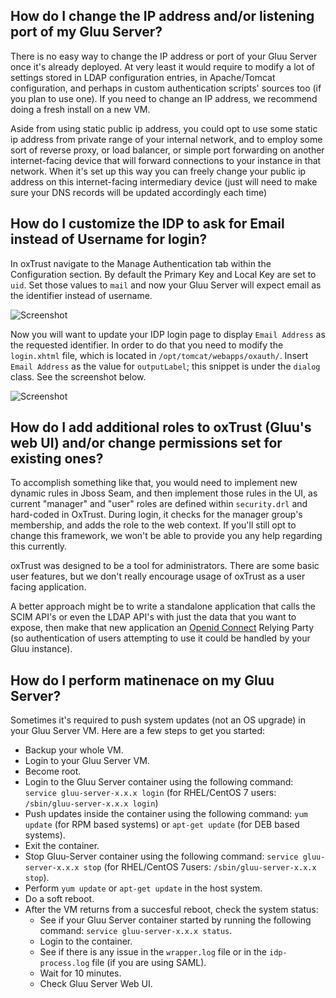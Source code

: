 ## How do I change the IP address and/or listening port of my Gluu Server?

There is no easy way to change the IP address or port of your Gluu Server once it's already deployed. At very least it would require to modify a lot of settings stored in LDAP configuration entries, in Apache/Tomcat configuration, and perhaps in custom authentication scripts' sources too (if you plan to use one). If you need to change an IP address, we recommend doing a fresh install on a new VM.

Aside from using static public ip address, you could opt to use some static ip address from private range of your internal network, and to employ some sort of reverse proxy, or load balancer, or simple port forwarding on another internet-facing device that will forward connections to your instance in that network. When it's set up this way you can freely change your public ip address on this internet-facing intermediary device (just will need to make sure your DNS records will be updated accordingly each time)

## How do I customize the IDP to ask for Email instead of Username for login? 

In oxTrust navigate to the Manage Authentication tab within the Configuration section. By default the Primary Key and Local Key are set to `uid`. Set those values to `mail` and now your Gluu Server will expect email as the identifier instead of username.

![Screenshot](https://raw.githubusercontent.com/GluuFederation/docs/master/sources/img/oxTrustConfiguration/Configuration/Authentication/Manage_Authentication_Primary_key_change.png)

Now you will want to update your IDP login page to display `Email Address` as the requested identifier. In order to do that you need to modify the `login.xhtml` file, which is located in `/opt/tomcat/webapps/oxauth/`. Insert `Email Address` as the value for `outputLabel`; this snippet is under the `dialog` class. See the screenshot below. 

![Screenshot](https://raw.githubusercontent.com/GluuFederation/docs/master/sources/img/oxTrustConfiguration/Configuration/Authentication/Email_Address.png)

## How do I add additional roles to oxTrust (Gluu's web UI) and/or change permissions set for existing ones?

To accomplish something like that, you would need to implement new dynamic rules in Jboss Seam, and then implement those rules in the UI, as current "manager" and "user" roles are defined within `security.drl` and hard-coded in OxTrust. During login, it checks for the manager group's membership, and adds the role to the web context. If you'll still opt to change this framework, we won't be able to provide you any help regarding this currently.

oxTrust was designed to be a tool for administrators. There are some basic user features, but we don't really encourage usage of oxTrust as a user facing application.

A better approach might be to write a standalone application that calls the SCIM API's or even the LDAP API's with just the data that you want to expose, then make that new application an [Openid Connect](http://openid.net/connect/) Relying Party (so authentication of users attempting to use it could be handled by your Gluu instance).

## How do I perform matinenace on my Gluu Server?

Sometimes it's required to push system updates (not an OS upgrade) in your Gluu Server VM. Here are a few steps to get you started:
   - Backup your whole VM.
   - Login to your Gluu Server VM.
   - Become root.
   - Login to the Gluu Server container using the following command: `service gluu-server-x.x.x login` (for RHEL/CentOS 7 users: `/sbin/gluu-server-x.x.x login`)
   - Push updates inside the container using the following command: `yum update` (for RPM based systems) or `apt-get update` (for DEB based systems).
   - Exit the container.
   - Stop Gluu-Server container using the following command: `service gluu-server-x.x.x stop` (for RHEL/CentOS 7users: `/sbin/gluu-server-x.x.x stop`).
   - Perform `yum update` or `apt-get update` in the host system.
   - Do a soft reboot.
   - After the VM returns from a succesful reboot, check the system status:
     - See if your Gluu Server container started by running the following command: `service gluu-server-x.x.x status`.
     - Login to the container. 
     - See if there is any issue in the `wrapper.log` file or in the `idp-process.log` file (if you are using SAML).
     - Wait for 10 minutes.
     - Check Gluu Server Web UI.
